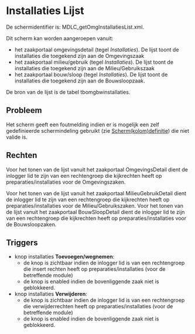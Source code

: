 # Installaties Lijst

De schermidentifier is: MDLC_getOmgInstallatiesList.xml.

Dit scherm kan worden aangeroepen vanuit:

* het zaakportaal omgevingsdetail (tegel *Installaties*). De lijst toont de installaties die toegekend zijn aan de Omgevingszaak
* het zaakportaal milieu/gebruik (tegel *Installaties*). De lijst toont de installaties die toegekend zijn aan de Milieu/Gebruikszaak
* het zaakportaal bouw/sloop (tegel *Installaties*). De lijst toont de installaties die toegekend zijn aan de Bouwsloopzaak.

De bron van de lijst is de tabel tbomgbwinstallaties.

## Probleem

Het scherm geeft een foutmelding indien er is mogelijk een zelf gedefinieerde schermindeling gebruikt (zie [Scherm(kolom)definitie](/instellen_inrichten/schermdefinitie/README.md)) die niet valide is.

## Rechten

Voor het tonen van de lijst vanuit het zaakportaal OmgevingsDetail dient de inlogger lid te zijn van een rechtengroep die kijkrechten heeft op preparaties/installaties voor de Omgevingszaken.

Voor het tonen van de lijst vanuit het zaakportaal MilieuGebruikDetail dient de inlogger lid te zijn van een rechtengroep die kijkrechten heeft op preparaties/installaties voor de Milieu/Gebruikszaken.
Voor het tonen van de lijst vanuit het zaakportaal BouwSloopDetail dient de inlogger lid te zijn van een rechtengroep die kijkrechten heeft op preparaties/installaties voor de Bouwsloopzaken.

## Triggers

* knop installaties **Toevoegen/wegnemen**:
  * de knop is zichtbaar indien de inlogger lid is van een rechtengroep die insert rechten heeft op preparaties/installaties (voor de betreffende module)
  * de knop is enabled indien de bovenliggende zaak niet is geblokkeerd.
* knop installaties **Verwijderen**:
  * de knop is zichtbaar indien de inlogger lid is van een rechtengroep die verwijderrechten heeft op preparaties/installaties (voor de betreffende module)
  * de knop is enabled indien de bovenliggende zaak niet is geblokkeerd.
